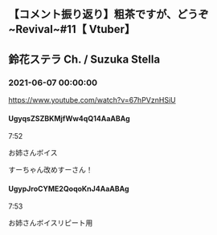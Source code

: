 ## 【コメント振り返り】粗茶ですが、どうぞ~Revival~#11【 Vtuber】
## 鈴花ステラ Ch. / Suzuka Stella
### 2021-06-07 00:00:00
https://www.youtube.com/watch?v=67hPVznHSiU
#### UgyqsZSZBKMjfWw4qQ14AaABAg
7:52

お姉さんボイス

すーちゃん改めすーさん！

#### UgypJroCYME2QoqoKnJ4AaABAg
7:53 

お姉さんボイスリピート用

